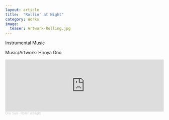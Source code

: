 ```yaml
---
layout: article
title:  "Rollin' at Night"
category: Works
image:
  teaser: Artwork-Rolling.jpg
---
```


Instrumental Music

<p1>Music/Artwork: Hiroya Ono</p1>

<iframe width="100%" height="166" scrolling="no" frameborder="no" allow="autoplay" src="https://w.soundcloud.com/player/?url=https%3A//api.soundcloud.com/tracks/972100033&color=%23ff5500&auto_play=false&hide_related=false&show_comments=true&show_user=true&show_reposts=false&show_teaser=true"></iframe><div style="font-size: 10px; color: #cccccc;line-break: anywhere;word-break: normal;overflow: hidden;white-space: nowrap;text-overflow: ellipsis; font-family: Interstate,Lucida Grande,Lucida Sans Unicode,Lucida Sans,Garuda,Verdana,Tahoma,sans-serif;font-weight: 100;"><a href="https://soundcloud.com/hiroya-ono" title="Ono San" target="_blank" style="color: #cccccc; text-decoration: none;">Ono San</a> · <a href="https://soundcloud.com/hiroya-ono/rollin-at-night" title="Rollin&#x27; at Night" target="_blank" style="color: #cccccc; text-decoration: none;">Rollin&#x27; at Night</a></div>